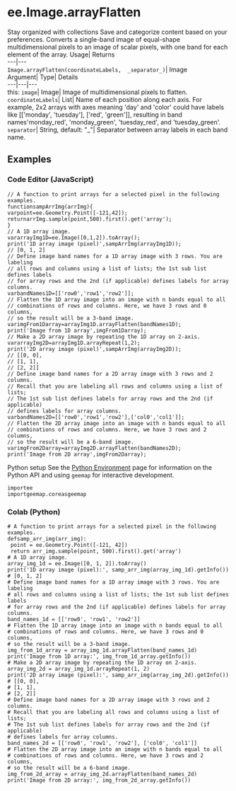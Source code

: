  
#  ee.Image.arrayFlatten
Stay organized with collections  Save and categorize content based on your preferences. 
Converts a single-band image of equal-shape multidimensional pixels to an image of scalar pixels, with one band for each element of the array. Usage| Returns  
---|---  
`Image.arrayFlatten(coordinateLabels,  _separator_)`| Image  
Argument| Type| Details  
---|---|---  
this: `image`| Image| Image of multidimensional pixels to flatten.  
`coordinateLabels`| List| Name of each position along each axis. For example, 2x2 arrays with axes meaning 'day' and 'color' could have labels like [['monday', 'tuesday'], ['red', 'green']], resulting in band names'monday_red', 'monday_green', 'tuesday_red', and 'tuesday_green'.  
`separator`| String, default: "_"| Separator between array labels in each band name.  
## Examples
### Code Editor (JavaScript)
```
// A function to print arrays for a selected pixel in the following examples.
functionsampArrImg(arrImg){
varpoint=ee.Geometry.Point([-121,42]);
returnarrImg.sample(point,500).first().get('array');
}
// A 1D array image.
vararrayImg1D=ee.Image([0,1,2]).toArray();
print('1D array image (pixel)',sampArrImg(arrayImg1D));
// [0, 1, 2]
// Define image band names for a 1D array image with 3 rows. You are labeling
// all rows and columns using a list of lists; the 1st sub list defines labels
// for array rows and the 2nd (if applicable) defines labels for array columns.
varbandNames1D=[['row0','row1','row2']];
// Flatten the 1D array image into an image with n bands equal to all
// combinations of rows and columns. Here, we have 3 rows and 0 columns,
// so the result will be a 3-band image.
varimgFrom1Darray=arrayImg1D.arrayFlatten(bandNames1D);
print('Image from 1D array',imgFrom1Darray);
// Make a 2D array image by repeating the 1D array on 2-axis.
vararrayImg2D=arrayImg1D.arrayRepeat(1,2);
print('2D array image (pixel)',sampArrImg(arrayImg2D));
// [[0, 0],
// [1, 1],
// [2, 2]]
// Define image band names for a 2D array image with 3 rows and 2 columns.
// Recall that you are labeling all rows and columns using a list of lists;
// The 1st sub list defines labels for array rows and the 2nd (if applicable)
// defines labels for array columns.
varbandNames2D=[['row0','row1','row2'],['col0','col1']];
// Flatten the 2D array image into an image with n bands equal to all
// combinations of rows and columns. Here, we have 3 rows and 2 columns,
// so the result will be a 6-band image.
varimgFrom2Darray=arrayImg2D.arrayFlatten(bandNames2D);
print('Image from 2D array',imgFrom2Darray);
```

Python setup
See the [ Python Environment](https://developers.google.com/earth-engine/guides/python_install) page for information on the Python API and using `geemap` for interactive development.
```
importee
importgeemap.coreasgeemap
```

### Colab (Python)
```
# A function to print arrays for a selected pixel in the following examples.
defsamp_arr_img(arr_img):
 point = ee.Geometry.Point([-121, 42])
 return arr_img.sample(point, 500).first().get('array')
# A 1D array image.
array_img_1d = ee.Image([0, 1, 2]).toArray()
print('1D array image (pixel):', samp_arr_img(array_img_1d).getInfo())
# [0, 1, 2]
# Define image band names for a 1D array image with 3 rows. You are labeling
# all rows and columns using a list of lists; the 1st sub list defines labels
# for array rows and the 2nd (if applicable) defines labels for array columns.
band_names_1d = [['row0', 'row1', 'row2']]
# Flatten the 1D array image into an image with n bands equal to all
# combinations of rows and columns. Here, we have 3 rows and 0 columns,
# so the result will be a 3-band image.
img_from_1d_array = array_img_1d.arrayFlatten(band_names_1d)
print('Image from 1D array:', img_from_1d_array.getInfo())
# Make a 2D array image by repeating the 1D array on 2-axis.
array_img_2d = array_img_1d.arrayRepeat(1, 2)
print('2D array image (pixel):', samp_arr_img(array_img_2d).getInfo())
# [[0, 0],
# [1, 1],
# [2, 2]]
# Define image band names for a 2D array image with 3 rows and 2 columns.
# Recall that you are labeling all rows and columns using a list of lists;
# The 1st sub list defines labels for array rows and the 2nd (if applicable)
# defines labels for array columns.
band_names_2d = [['row0', 'row1', 'row2'], ['col0', 'col1']]
# Flatten the 2D array image into an image with n bands equal to all
# combinations of rows and columns. Here, we have 3 rows and 2 columns,
# so the result will be a 6-band image.
img_from_2d_array = array_img_2d.arrayFlatten(band_names_2d)
print('Image from 2D array:', img_from_2d_array.getInfo())
```

